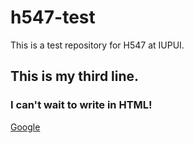 # h547-test
This is a test repository for H547 at IUPUI. 
## This is my third line. 

### I can't wait to write in HTML!
[Google](https://www.google.com)
